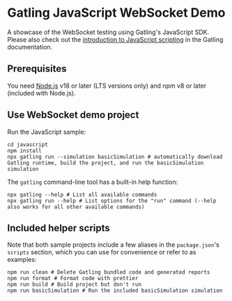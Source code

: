 # Gatling JavaScript WebSocket Demo

A showcase of the WebSocket testing using Gatling's JavaScript SDK. Please also check out the [introduction to JavaScript scripting](https://docs.gatling.io/tutorials/scripting-intro-js/) in the Gatling documentation.

## Prerequisites

You need [Node.js](https://nodejs.org/en/download) v18 or later (LTS versions only) and npm v8 or later (included with Node.js).

## Use WebSocket demo project

Run the JavaScript sample:

```shell
cd javascript
npm install
npx gatling run --simulation basicSimulation # automatically download Gatling runtime, build the project, and run the basicSimulation simulation
```

The `gatling` command-line tool has a built-in help function:

```shell
npx gatling --help # List all available commands
npx gatling run --help # List options for the "run" command (--help also works for all other available commands)
```

## Included helper scripts

Note that both sample projects include a few aliases in the `package.json`'s `scripts` section, which you can use for convenience or refer to as examples:

```shell
npm run clean # Delete Gatling bundled code and generated reports
npm run format # Format code with prettier
npm run build # Build project but don't run
npm run basicSimulation # Run the included basicSimulation simulation
```
